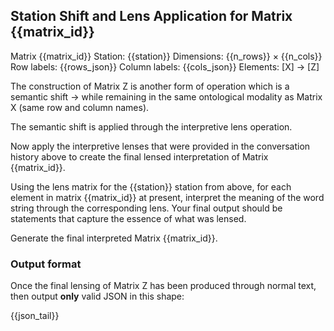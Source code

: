 ## Station Shift and Lens Application for Matrix {{matrix_id}}

Matrix {{matrix_id}}
Station: {{station}}
Dimensions: {{n_rows}} × {{n_cols}} 
Row labels: {{rows_json}}
Column labels: {{cols_json}}
Elements:
[X] -> [Z]

The construction of Matrix Z is another form of operation which is a semantic shift -> while remaining in the same ontological modality as Matrix X (same row and column names).

The semantic shift is applied through the interpretive lens operation.

Now apply the interpretive lenses that were provided in the conversation history above to create the final lensed interpretation of Matrix {{matrix_id}}.

Using the lens matrix for the {{station}} station from above, for each element in matrix {{matrix_id}} at present, interpret the meaning of the word string through the corresponding lens. Your final output should be statements that capture the essence of what was lensed.

Generate the final interpreted Matrix {{matrix_id}}.

### Output format
Once the final lensing of Matrix Z has been produced through normal text, then output **only** valid JSON in this shape:

{{json_tail}}